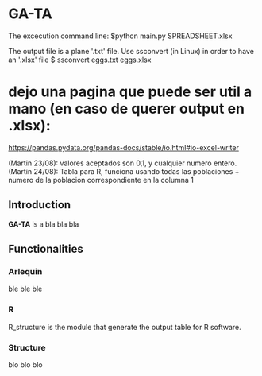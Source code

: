 # GA-TA

The excecution command line: $python main.py SPREADSHEET.xlsx

The output file is a plane '.txt' file. Use ssconvert (in Linux) in order to have an '.xlsx' file 
$ ssconvert eggs.txt eggs.xlsx

# dejo una pagina que puede ser util a mano (en caso de querer output en .xlsx):
https://pandas.pydata.org/pandas-docs/stable/io.html#io-excel-writer

(Martin 23/08): valores aceptados son 0,1, y cualquier numero entero.
(Martin 24/08): Tabla para R, funciona usando todas las poblaciones + numero de la poblacion correspondiente en la columna 1

## Introduction
**GA-TA** is a bla bla bla
## Functionalities

### Arlequin
ble ble ble

### R

R_structure is the module that generate the output table for R software.

### Structure
blo blo blo
